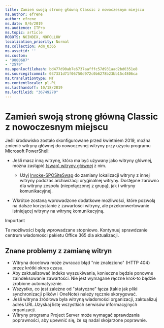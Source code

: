 ```yaml
---
title: Zamień swoją stronę główną Classic z nowoczesnym miejscu
ms.author: efrene
author: efrene
ms.date: 8/6/2019
ms.audience: ITPro
ms.topic: article
ROBOTS: NOINDEX, NOFOLLOW
localization_priority: Normal
ms.collection: Adm_O365
ms.assetid: ''
ms.custom:
- "9000687"
- "2579"
ms.openlocfilehash: bd477d90ab7e6737aafffc57d931aad2bd0351e8
ms.sourcegitcommit: 037331d71f06750d972c0b6278b23bb15c4806ca
ms.translationtype: MT
ms.contentlocale: pl-PL
ms.lasthandoff: 10/18/2019
ms.locfileid: "36749270"
---
```

# <a name="swap-your-classic-root-site-with-a-modern-site"></a>Zamień swoją stronę główną Classic z nowoczesnym miejscu

Jeśli środowisko zostało skonfigurowane przed kwietniem 2019, można zmienić witryny głównej do nowoczesnej witryny przy użyciu programu Microsoft PowerShell:

- Jeśli masz inną witrynę, która ma być używany jako witryny głównej, można zastąpić [(swap) witryny głównej](https://docs.microsoft.com/sharepoint/modern-root-site) z nim. 
    - Użyj [Invoke-SPOSiteSwap](https://docs.microsoft.com/powershell/module/sharepoint-online/invoke-spositeswap?view=sharepoint-ps) do zamiany lokalizacji witryny z innej witryny podczas archiwizacji oryginalnej witryny. Dostępne zarówno dla witryny zespołu (niepołączonej z grupą), jak i witryny komunikacyjnej. 

- Wkrótce zostaną wprowadzone dodatkowe możliwości, które pozwolą na dalsze korzystanie z zawartości witryny, ale przekonwertowanie istniejącej witryny na witrynę komunikacyjną. 
>[!Important]
>Te możliwości będą wprowadzane stopniowo. Kontynuuj sprawdzanie centrum wiadomości pakietu Office 365 dla aktualizacji. 

## <a name="known-issues-with-swapping-sites"></a>Znane problemy z zamianę witryn

- Witryna docelowa może zwracać błąd "nie znaleziono" (HTTP 404) przez krótki okres czasu.
- Aby zaktualizować indeks wyszukiwania, konieczne będzie ponowne zaindeksowanie zawartości. Nie jest wymagane ręczne krok-to będzie zrobione automatycznie.
- Wszystko, co jest zależne od "statyczne" łącza (takie jak pliki synchronizacji plików i OneNote) należy ręcznie skorygować.
- Jeśli witryna źródłowa była witryną wiadomości organizacji, zaktualizuj adres URL.Uzyskaj listę wszystkich serwisów informacyjnych organizacji.
- Witryny programu Project Server może wymagać sprawdzania poprawności, aby upewnić się, że są nadal skojarzone poprawnie.





